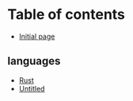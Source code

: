 # Table of contents

* [Initial page](README.md)

## languages

* [Rust](languages/rust.md)
* [Untitled](languages/untitled-1.md)

